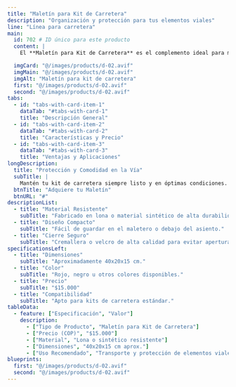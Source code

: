 ```yaml
---
title: "Maletín para Kit de Carretera"
description: "Organización y protección para tus elementos viales"
line: "Línea para carretera"
main:
  id: 702 # ID único para este producto
  content: |
    El **Maletín para Kit de Carretera** es el complemento ideal para mantener todos los elementos de seguridad organizados y protegidos. Fabricado en material resistente, facilita el transporte y almacenamiento del kit en tu vehículo.

  imgCard: "@/images/products/d-02.avif"
  imgMain: "@/images/products/d-02.avif"
  imgAlt: "Maletín para kit de carretera"
  first: "@/images/products/d-02.avif"
  second: "@/images/products/d-02.avif"
tabs:
  - id: "tabs-with-card-item-1"
    dataTab: "#tabs-with-card-1"
    title: "Descripción General"
  - id: "tabs-with-card-item-2"
    dataTab: "#tabs-with-card-2"
    title: "Características y Precio"
  - id: "tabs-with-card-item-3"
    dataTab: "#tabs-with-card-3"
    title: "Ventajas y Aplicaciones"
longDescription:
  title: "Protección y Comodidad en la Vía"
  subTitle: |
    Mantén tu kit de carretera siempre listo y en óptimas condiciones. El maletín está diseñado para soportar el uso diario y proteger los elementos de la humedad, polvo y golpes, asegurando su durabilidad y fácil acceso en caso de emergencia.
  btnTitle: "Adquiere tu Maletín"
  btnURL: "#"
descriptionList:
  - title: "Material Resistente"
    subTitle: "Fabricado en lona o material sintético de alta durabilidad."
  - title: "Diseño Compacto"
    subTitle: "Fácil de guardar en el maletero o debajo del asiento."
  - title: "Cierre Seguro"
    subTitle: "Cremallera o velcro de alta calidad para evitar aperturas accidentales."
specificationsLeft:
  - title: "Dimensiones"
    subTitle: "Aproximadamente 40x20x15 cm."
  - title: "Color"
    subTitle: "Rojo, negro u otros colores disponibles."
  - title: "Precio"
    subTitle: "$15.000"
  - title: "Compatibilidad"
    subTitle: "Apto para kits de carretera estándar."
tableData:
  - feature: ["Especificación", "Valor"]
    description:
      - ["Tipo de Producto", "Maletín para Kit de Carretera"]
      - ["Precio (COP)", "$15.000"]
      - ["Material", "Lona o sintético resistente"]
      - ["Dimensiones", "40x20x15 cm aprox."]
      - ["Uso Recomendado", "Transporte y protección de elementos viales"]
blueprints:
  first: "@/images/products/d-02.avif"
  second: "@/images/products/d-02.avif"
---
```


